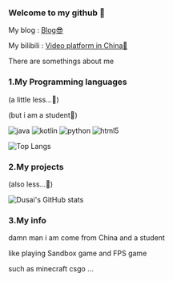 ### Welcome to my github 🥰
My blog : [Blog😎](https://pixelskider.github.io/)

My bilibili : [Video platform in China🙂](https://space.bilibili.com/1686297601)

There are somethings about me
### 1.My Programming languages
(a little less...🤣)

(but i am a student🤔)

![java](https://img.shields.io/badge/-Java-pink?style=flat-square&logo=OpenJDK&logoColor=black)
![kotlin](https://img.shields.io/badge/-Kotlin-pink?style=flat-square&logo=kotlin&logoColor=black)
![python](https://img.shields.io/badge/-Python-pink?style=flat-square&logo=Python&logoColor=black)
![html5](https://img.shields.io/badge/-Html5-pink?style=flat-square&logo=Html5&logoColor=black)

![Top Langs](https://github-readme-stats.vercel.app/api/top-langs/?username=PixelSkider&layout=compact)

### 2.My projects
(also less...🤣)

![Dusai's GitHub stats](https://github-readme-stats.vercel.app/api?username=pixelskider&show_icons=true)

### 3.My info

damn man i am come from China and a student

like playing Sandbox game and FPS game

such as minecraft csgo ...
